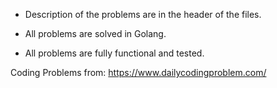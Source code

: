 
- Description of the problems are in the header of the files.

- All problems are solved in Golang.

- All problems are fully functional and tested.

Coding Problems from: https://www.dailycodingproblem.com/

